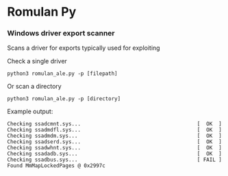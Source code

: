 # Romulan Py

### Windows driver export scanner

Scans a driver for exports typically used for exploiting

Check a single driver

	python3 romulan_ale.py -p [filepath]
	
Or scan a directory

	python3 romulan_ale.py -p [directory]


Example output:
~~~text
Checking ssadcmnt.sys...                                      [  OK  ]
Checking ssadmdfl.sys...                                      [  OK  ]
Checking ssadmdm.sys...                                       [  OK  ]
Checking ssadserd.sys...                                      [  OK  ]
Checking ssadwhnt.sys...                                      [  OK  ]
Checking ssadadb.sys...                                       [  OK  ]
Checking ssadbus.sys...                                       [ FAIL ]
Found MmMapLockedPages @ 0x2997c                                             
~~~
